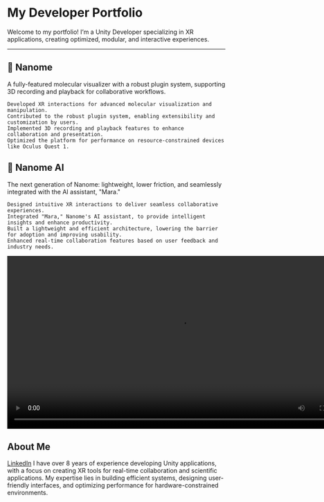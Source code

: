 # **My Developer Portfolio**

Welcome to my portfolio! I’m a Unity Developer specializing in XR applications, creating optimized, modular, and interactive experiences.

---

## 🧬 Nanome

A fully-featured molecular visualizer with a robust plugin system, supporting 3D recording and playback for collaborative workflows.

    Developed XR interactions for advanced molecular visualization and manipulation.
    Contributed to the robust plugin system, enabling extensibility and customization by users.
    Implemented 3D recording and playback features to enhance collaboration and presentation.
    Optimized the platform for performance on resource-constrained devices like Oculus Quest 1.

## 🤖 Nanome AI

The next generation of Nanome: lightweight, lower friction, and seamlessly integrated with the AI assistant, "Mara."

    Designed intuitive XR interactions to deliver seamless collaborative experiences.
    Integrated "Mara," Nanome's AI assistant, to provide intelligent insights and enhance productivity.
    Built a lightweight and efficient architecture, lowering the barrier for adoption and improving usability.
    Enhanced real-time collaboration features based on user feedback and industry needs.

<video width="800" height="auto" controls>
  <source src="images/nanome_ai_collaboration.mp4" type="video/mp4">
  Your browser does not support the video tag.
</video>

## About Me

[LinkedIn](https://www.linkedin.com/in/ethan-vander-horn-46556b107/)
I have over 8 years of experience developing Unity applications, with a focus on creating XR tools for real-time collaboration and scientific applications. My expertise lies in building efficient systems, designing user-friendly interfaces, and optimizing performance for hardware-constrained environments.

